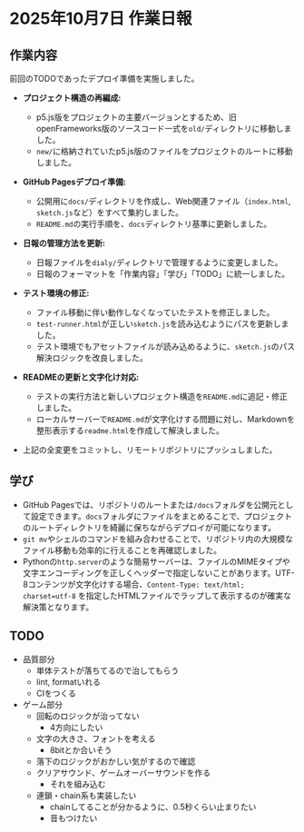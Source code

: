 # 2025年10月7日 作業日報

## 作業内容
前回のTODOであったデプロイ準備を実施しました。

- **プロジェクト構造の再編成:**
  - p5.js版をプロジェクトの主要バージョンとするため、旧openFrameworks版のソースコード一式を`old/`ディレクトリに移動しました。
  - `new/`に格納されていたp5.js版のファイルをプロジェクトのルートに移動しました。

- **GitHub Pagesデプロイ準備:**
  - 公開用に`docs/`ディレクトリを作成し、Web関連ファイル（`index.html`, `sketch.js`など）をすべて集約しました。
  - `README.md`の実行手順を、`docs`ディレクトリ基準に更新しました。

- **日報の管理方法を更新:**
  - 日報ファイルを`dialy/`ディレクトリで管理するように変更しました。
  - 日報のフォーマットを「作業内容」「学び」「TODO」に統一しました。

- **テスト環境の修正:**
  - ファイル移動に伴い動作しなくなっていたテストを修正しました。
  - `test-runner.html`が正しい`sketch.js`を読み込むようにパスを更新しました。
  - テスト環境でもアセットファイルが読み込めるように、`sketch.js`のパス解決ロジックを改良しました。

- **READMEの更新と文字化け対応:**
  - テストの実行方法と新しいプロジェクト構造を`README.md`に追記・修正しました。
  - ローカルサーバーで`README.md`が文字化けする問題に対し、Markdownを整形表示する`readme.html`を作成して解決しました。

- 上記の全変更をコミットし、リモートリポジトリにプッシュしました。

## 学び
- GitHub Pagesでは、リポジトリのルートまたは`/docs`フォルダを公開元として設定できます。`docs`フォルダにファイルをまとめることで、プロジェクトのルートディレクトリを綺麗に保ちながらデプロイが可能になります。
- `git mv`やシェルのコマンドを組み合わせることで、リポジトリ内の大規模なファイル移動も効率的に行えることを再確認しました。
- Pythonの`http.server`のような簡易サーバーは、ファイルのMIMEタイプや文字エンコーディングを正しくヘッダーで指定しないことがあります。UTF-8コンテンツが文字化けする場合、`Content-Type: text/html; charset=utf-8` を指定したHTMLファイルでラップして表示するのが確実な解決策となります。

## TODO
* 品質部分
  * 単体テストが落ちてるので治してもらう
  * lint, formatいれる
  * CIをつくる
* ゲーム部分
  * 回転のロジックが治ってない
    * 4方向にしたい
  * 文字の大きさ、フォントを考える
    * 8bitとか合いそう
  * 落下のロジックがおかしい気がするので確認
  * クリアサウンド、ゲームオーバーサウンドを作る
    * それを組み込む
  * 連鎖・chain系も実装したい
    * chainしてることが分かるように、0.5秒くらい止まりたい
    * 音もつけたい
